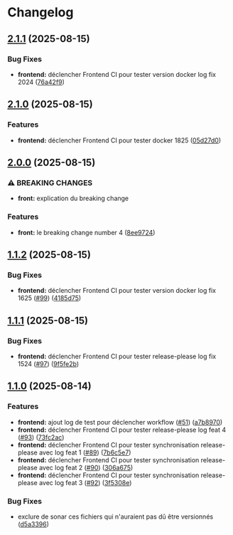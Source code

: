# Changelog

## [2.1.1](https://github.com/cpierres/P10cicd/compare/bobapp-frontend-v2.1.0...bobapp-frontend-v2.1.1) (2025-08-15)


### Bug Fixes

* **frontend:** déclencher Frontend CI pour tester version docker log fix 2024 ([76a42f9](https://github.com/cpierres/P10cicd/commit/76a42f98b687d6d3aa75dd9d9d0b5de96968b2ea))

## [2.1.0](https://github.com/cpierres/P10cicd/compare/bobapp-frontend-v2.0.0...bobapp-frontend-v2.1.0) (2025-08-15)


### Features

* **frontend:** déclencher Frontend CI pour tester docker 1825 ([05d27d0](https://github.com/cpierres/P10cicd/commit/05d27d0def02417f26ea9826fa4192edf2a6f0c1))

## [2.0.0](https://github.com/cpierres/P10cicd/compare/bobapp-frontend-v1.1.2...bobapp-frontend-v2.0.0) (2025-08-15)


### ⚠ BREAKING CHANGES

* **front:** explication du breaking change

### Features

* **front:** le breaking change number 4 ([8ee9724](https://github.com/cpierres/P10cicd/commit/8ee9724e6bd2d5e7a4266eaabe39182d39435c6a))

## [1.1.2](https://github.com/cpierres/P10cicd/compare/bobapp-frontend-v1.1.1...bobapp-frontend-v1.1.2) (2025-08-15)


### Bug Fixes

* **frontend:** déclencher Frontend CI pour tester version docker log fix 1625 ([#99](https://github.com/cpierres/P10cicd/issues/99)) ([4185d75](https://github.com/cpierres/P10cicd/commit/4185d7545cf85eb8c58d5d5592b7eb1b057bb92a))

## [1.1.1](https://github.com/cpierres/P10cicd/compare/bobapp-frontend-v1.1.0...bobapp-frontend-v1.1.1) (2025-08-15)


### Bug Fixes

* **frontend:** déclencher Frontend CI pour tester  release-please log fix 1524 ([#97](https://github.com/cpierres/P10cicd/issues/97)) ([9f5fe2b](https://github.com/cpierres/P10cicd/commit/9f5fe2bcf8a948454644794f36cffb6b426484d0))

## [1.1.0](https://github.com/cpierres/P10cicd/compare/bobapp-frontend-v1.0.0...bobapp-frontend-v1.1.0) (2025-08-14)


### Features

* **frontend:** ajout log de test pour déclencher workflow ([#51](https://github.com/cpierres/P10cicd/issues/51)) ([a7b8970](https://github.com/cpierres/P10cicd/commit/a7b8970e8de3fb20c331c494da7b37efe20ece5f))
* **frontend:** déclencher Frontend CI pour tester  release-please log feat 4 ([#93](https://github.com/cpierres/P10cicd/issues/93)) ([73fc2ac](https://github.com/cpierres/P10cicd/commit/73fc2ac96ad8f1ca3809e1ea20f1488bdefbab6b))
* **frontend:** déclencher Frontend CI pour tester synchronisation release-please avec log feat 1 ([#89](https://github.com/cpierres/P10cicd/issues/89)) ([7b6c5e7](https://github.com/cpierres/P10cicd/commit/7b6c5e75affcf22790396a54f1a7a255175139d6))
* **frontend:** déclencher Frontend CI pour tester synchronisation release-please avec log feat 2 ([#90](https://github.com/cpierres/P10cicd/issues/90)) ([306a675](https://github.com/cpierres/P10cicd/commit/306a675e7f101d09385f505865f57745ffed3ed9))
* **frontend:** déclencher Frontend CI pour tester synchronisation release-please avec log feat 3 ([#92](https://github.com/cpierres/P10cicd/issues/92)) ([3f5308e](https://github.com/cpierres/P10cicd/commit/3f5308e22d84cb760c3f2bf2916d62db3372c526))


### Bug Fixes

* exclure de sonar ces fichiers qui n'auraient pas dû être versionnés ([d5a3396](https://github.com/cpierres/P10cicd/commit/d5a3396f638e70000185e1a813f84370cec877ab))
